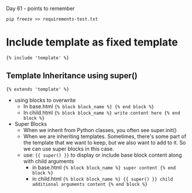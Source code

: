 Day 61 - points to remember

`
pip freeze >> requirements-test.txt
`

# Include template as fixed template
`{% include 'template' %}`

## Template Inheritance using super()
`{% extends 'template' %}`
* using blocks to overwrite 
  * In base.html `{% block block_name %} {% end block %}`
  * In child.html `{% block block_name %} write content here {% end block %}`
* Super Blocks
  * When we inherit from Python classes, you often see super.init()
  * When we are inheriting templates. Sometimes, there's some part of the template that we want to keep, but we also want to add to it. So we can use super blocks in this case.
  * use: `{{ super() }}` to display or include base block content along with child arguments
    * in base.html `{% block block_name %} super content {% end block %}`
    * in child.html `{% block block_name %} {{ super() }} child additional arguments content {% end block %}`


